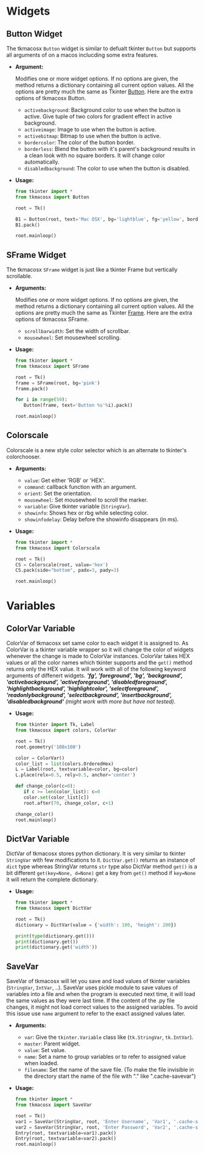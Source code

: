 
# Widgets

## Button Widget

The tkmacosx `Button` widget is similar to defualt tkinter `Button` but supports all arguments of on a macos inclucding some extra features.

- **Argument:**

    Modifies one or more widget options. If no options are given, the method returns a dictionary containing all current option values. All the options are pretty much the same as Tkinter [Button](https://effbot.org/tkinterbook/button.htm). Here are the extra options of tkmacosx Button.

  - `activebackground`: Background color to use when the button is active. Give tuple of two colors for gradient effect in active background.
  - `activeimage`: Image to use when the button is active.
  - `activebitmap`: Bitmap to use when the button is active.
  - `bordercolor`: The color of the button border.
  - `borderless`: Blend the button with it's parent's background results in a clean look with no square borders. It will change color automatically.
  - `disabledbackground`: The color to use when the button is disabled.

- **Usage:**

   ```python
   from tkinter import *
   from tkmacosx import Button

   root = Tk()

   B1 = Button(root, text='Mac OSX', bg='lightblue', fg='yellow', borderless=1)
   B1.pack()

   root.mainloop()
   ```

## SFrame Widget

The tkmacosx `SFrame` widget is just like a tkinter Frame but vertically scrollable.

- **Arguments:**

   Modifies one or more widget options. If no options are given, the method returns a dictionary containing all current option values. All the options are pretty much the same as Tkinter [Frame](https://effbot.org/tkinterbook/frame.htm). Here are the extra options of tkmacosx SFrame.

  - `scrollbarwidth`: Set the width of scrollbar.
  - `mousewheel`: Set mousewheel scrolling.
  
- **Usage:**

   ```python
   from tkinter import *
   from tkmacosx import SFrame

   root = Tk()
   frame = SFrame(root, bg='pink')
   frame.pack()

   for i in range(50):
      Button(frame, text='Button %s'%i).pack()

   root.mainloop()
   ```

## Colorscale

Colorscale is a new style color selector which is an alternate to tkinter's colorchooser.

- **Arguments:**

  - `value`: Get either 'RGB' or 'HEX'.
  - `command`: callback function with an argument.
  - `orient`: Set the orientation.
  - `mousewheel`: Set mousewheel to scroll the marker.
  - `variable`: Give tkinter variable (`StringVar`).
  - `showinfo`: Shows hex or rbg while selecting color.
  - `showinfodelay`: Delay before the showinfo disappears (in ms).

- **Usage:**

    ```python
   from tkinter import *
   from tkmacosx import Colorscale

   root = Tk()
   CS = Colorscale(root, value='hex')
   CS.pack(side="bottom", padx=3, pady=3)

   root.mainloop()
   ```

# Variables

## ColorVar Variable

ColorVar of tkmacosx set same color to each widget it is assigned to. As ColorVar is a tkinter variable wrapper so it will change the color of widgets whenever the change is made to ColorVar instances. ColorVar takes HEX values or all the color names which tkinter supports and the `get()` method returns only the HEX value. It will work with all of the following keyword arguments of diffenert widgets. ***'fg', 'foreground', 'bg', 'background', 'activebackground', 'activeforeground', 'disabledforeground', 'highlightbackground', 'highlightcolor', 'selectforeground', 'readonlybackground', 'selectbackground', 'insertbackground', 'disabledbackground'*** *(might work with more but have not tested).*
  
- **Usage:**

   ```python
   from tkinter import Tk, Label
   from tkmacosx import colors, ColorVar

   root = Tk()
   root.geometry('100x100')

   color = ColorVar()
   color_list = list(colors.OrderedHex)
   L = Label(root, textvariable=color, bg=color)
   L.place(relx=0.5, rely=0.5, anchor='center')

   def change_color(c=0):
      if c >= len(color_list): c=0
      color.set(color_list[c])
      root.after(70, change_color, c+1)

   change_color()
   root.mainloop()
   ```

## DictVar Variable

DictVar of tkmacosx stores python dictionary. It is very similar to tkinter `StringVar` with few modifications to it. `DictVar.get()` returns an instance of `dict` type whereas StringVar returns `str` type also DictVar method `get()` is a bit different `get(key=None, d=None)` get a key from `get()` method if `key=None` it will return the complete dictionary.

- **Usage:**

   ```python
   from tkinter import *
   from tkmacosx import DictVar

   root = Tk()
   dictionary = DictVar(value = {'width': 100, 'height': 200})

   print(type(dictionary.get()))
   print(dictionary.get())
   print(dictionary.get('width'))
   ```

## SaveVar

SaveVar of tkmacosx will let you save and load values of tkinter variables (`StringVar`, `IntVar`, ..). SaveVar uses pickle module to save values of variables into a file and when the program is executed next time, it will load the same values as they were last time. If the content of the .py file changes, it might not load correct values to the assigned variables. To avoid this issue use `name` argument to refer to the exact assigned values later.

- **Arguments:**

  - `var`: Give the `tkinter.Variable` class like (`tk.StringVar`, `tk.IntVar`).
  - `master`: Parent widget.
  - `value`: Set value.
  - `name`: Set a name to group variables or to refer to assigned value when loaded.
  - `filename`: Set the name of the save file. (To make the file invisible in the directory start the name of the file with "." like ".cache-savevar")

- **Usage:**

   ```python
   from tkinter import *
   from tkmacosx import SaveVar

   root = Tk()
   var1 = SaveVar(StringVar, root, 'Enter Username', 'Var1', '.cache-savevar')
   var2 = SaveVar(StringVar, root, 'Enter Password', 'Var2', '.cache-savevar')
   Entry(root, textvariable=var1).pack()
   Entry(root, textvariable=var2).pack()
   root.mainloop()
   ```
